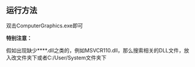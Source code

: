 ## 运行方法

双击ComputerGraphics.exe即可

<b>特别注意：</b>

假如出现缺少****.dll之类的，例如MSVCR110.dll，那么搜索相关的DLL文件，放入改文件夹下或者C:/User/System文件夹下
